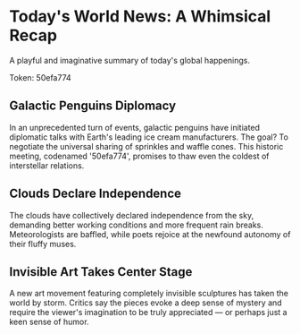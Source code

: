# Today's World News: A Whimsical Recap

A playful and imaginative summary of today's global happenings.

Token: 50efa774

## Galactic Penguins Diplomacy

In an unprecedented turn of events, galactic penguins have initiated diplomatic talks with Earth's leading ice cream manufacturers. The goal? To negotiate the universal sharing of sprinkles and waffle cones. This historic meeting, codenamed '50efa774', promises to thaw even the coldest of interstellar relations.

## Clouds Declare Independence

The clouds have collectively declared independence from the sky, demanding better working conditions and more frequent rain breaks. Meteorologists are baffled, while poets rejoice at the newfound autonomy of their fluffy muses.

## Invisible Art Takes Center Stage

A new art movement featuring completely invisible sculptures has taken the world by storm. Critics say the pieces evoke a deep sense of mystery and require the viewer's imagination to be truly appreciated — or perhaps just a keen sense of humor.